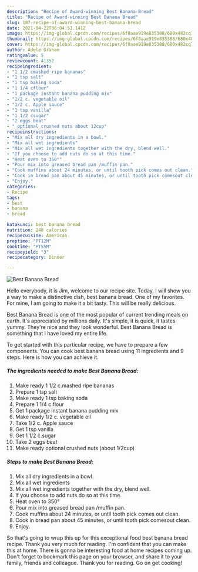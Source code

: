 ```yaml
---
description: "Recipe of Award-winning Best Banana Bread"
title: "Recipe of Award-winning Best Banana Bread"
slug: 187-recipe-of-award-winning-best-banana-bread
date: 2021-04-22T06:04:51.141Z
image: https://img-global.cpcdn.com/recipes/6f8aae919e835308/680x482cq70/best-banana-bread-recipe-main-photo.jpg
thumbnail: https://img-global.cpcdn.com/recipes/6f8aae919e835308/680x482cq70/best-banana-bread-recipe-main-photo.jpg
cover: https://img-global.cpcdn.com/recipes/6f8aae919e835308/680x482cq70/best-banana-bread-recipe-main-photo.jpg
author: Adele Graham
ratingvalue: 5
reviewcount: 41352
recipeingredient:
- "1 1/2 cmashed ripe bananas"
- "1 tsp salt"
- "1 tsp baking soda"
- "1 1/4 cflour"
- "1 package instant banana pudding mix"
- "1/2 c. vegetable oil"
- "1/2 c. Apple sauce"
- "1 tsp vanilla"
- "1 1/2 csugar"
- "2 eggs beat"
- " optional crushed nuts about 12cup"
recipeinstructions:
- "Mix all dry ingredients in a bowl."
- "Mix all wet ingredients"
- "Mix all wet ingredients together with the dry, blend well."
- "If you choose to add nuts do so at this time."
- "Heat oven to 350°"
- "Pour mix into greased bread pan /muffin pan."
- "Cook muffins about 24 minutes, or until tooth pick comes​ out clean."
- "Cook in bread pan about 45 minutes, or until tooth pick comes​out clean."
- "Enjoy."
categories:
- Recipe
tags:
- best
- banana
- bread

katakunci: best banana bread 
nutrition: 248 calories
recipecuisine: American
preptime: "PT12M"
cooktime: "PT55M"
recipeyield: "3"
recipecategory: Dinner

---
```



![Best Banana Bread](https://img-global.cpcdn.com/recipes/6f8aae919e835308/680x482cq70/best-banana-bread-recipe-main-photo.jpg)

Hello everybody, it is Jim, welcome to our recipe site. Today, I will show you a way to make a distinctive dish, best banana bread. One of my favorites. For mine, I am going to make it a bit tasty. This will be really delicious.



Best Banana Bread is one of the most popular of current trending meals on earth. It's appreciated by millions daily. It's simple, it is quick, it tastes yummy. They're nice and they look wonderful. Best Banana Bread is something that I have loved my entire life.


To get started with this particular recipe, we have to prepare a few components. You can cook best banana bread using 11 ingredients and 9 steps. Here is how you can achieve it.

<!--inarticleads1-->

##### The ingredients needed to make Best Banana Bread:

1. Make ready 1 1/2 c.mashed ripe bananas
1. Prepare 1 tsp salt
1. Make ready 1 tsp baking soda
1. Prepare 1 1/4 c.flour
1. Get 1 package instant banana pudding mix
1. Make ready 1/2 c. vegetable oil
1. Take 1/2 c. Apple sauce
1. Get 1 tsp vanilla
1. Get 1 1/2 c.sugar
1. Take 2 eggs beat
1. Make ready  optional crushed nuts (about 1/2cup)




<!--inarticleads2-->

##### Steps to make Best Banana Bread:

1. Mix all dry ingredients in a bowl.
1. Mix all wet ingredients
1. Mix all wet ingredients together with the dry, blend well.
1. If you choose to add nuts do so at this time.
1. Heat oven to 350°
1. Pour mix into greased bread pan /muffin pan.
1. Cook muffins about 24 minutes, or until tooth pick comes​ out clean.
1. Cook in bread pan about 45 minutes, or until tooth pick comes​out clean.
1. Enjoy.




So that's going to wrap this up for this exceptional food best banana bread recipe. Thank you very much for reading. I'm confident that you can make this at home. There is gonna be interesting food at home recipes coming up. Don't forget to bookmark this page on your browser, and share it to your family, friends and colleague. Thank you for reading. Go on get cooking!
